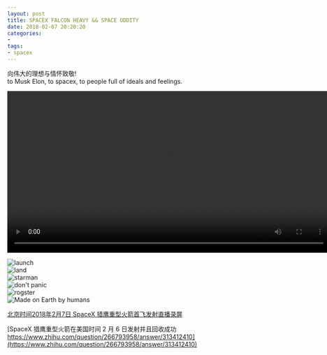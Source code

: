```yaml
---
layout: post
title: SPACEX FALCON HEAVY && SPACE ODDITY
date: 2018-02-07 20:20:20
categories:
- 
tags:
- spacex
---
```


向伟大的理想与情怀致敬!  
to Musk Elon, to spacex, to people full of ideals and feelings.

<video width = "740" controls="" autoplay="" name="media"><source src="https://f.us.sinaimg.cn/000QxLt7lx07hZDako1a01040202e5ku0k020.mp4?label=mp4_720p&template=28&Expires=1518069803&ssig=5y5KgTtCB%2F&KID=unistore,video" type="audio/mpeg"></video>

![launch](https://static.businessinsider.com/image/5a7a19f6136ec53f008b48bf-/launch.gif)  
![land](https://static.businessinsider.com/image/5a7a19f4f450ff1e008b489e-/booster%20land.gif)  
![starman](https://static.businessinsider.com/image/5a7a19f2e559f01d008b48d4-/starman.gif)  
![don't panic](http://wx3.sinaimg.cn/mw690/005vTPPRly1fo7lqvih58j30nq0da40s.jpg)  
![rogster](http://wx1.sinaimg.cn/mw690/005vTPPRly1fo7lr5amxcj30sg0hswhe.jpg)  
![Made on Earth by humans](http://wx2.sinaimg.cn/mw690/005vTPPRly1fo7nym9i26j30r00r0mz6.jpg)  

[北京时间2018年2月7日 SpaceX 猎鹰重型火箭首飞发射直播录屏](https://www.bilibili.com/video/av19246790/?zw)  

[SpaceX 猎鹰重型火箭在美国时间 2 月 6 日发射并且回收成功 https://www.zhihu.com/question/266793958/answer/313412410](https://www.zhihu.com/question/266793958/answer/313412410)  
